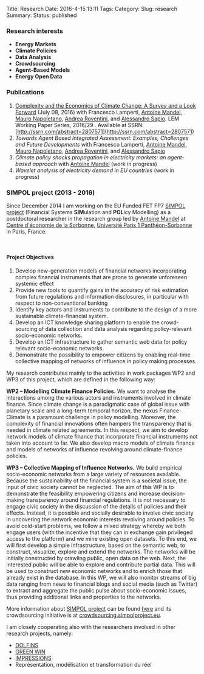 Title: Research
Date: 2016-4-15 13:11
Tags:
Category:
Slug: research
Summary:
Status: published


### Research interests
- **Energy Markets**
- **Climate Policies**
- **Data Analysis**
- **Crowdsourcing**
- **Agent-Based Models**
- **Energy Open Data**

### Publications
1. [Complexity and the Economics of Climate Change: A Survey and a Look Forward](http://ssrn.com/abstract=2807571) (July 08, 2016) with Francesco Lamperti, [Antoine Mandel](https://sites.google.com/site/antoinedavidmandel), [Mauro Napoletano](https://scholar.google.fr/citations?user=yM4xNi8AAAAJ&hl=en), [Andrea Roventini](http://www.santannapisa.it/en/personale/andrea-roventini), and [Alessandro Sapio](https://scholar.google.com/citations?user=sJmDBIoAAAAJ&hl=en). LEM Working Paper Series, 2016/29 . Available at SSRN: [http://ssrn.com/abstract=2807571](http://ssrn.com/abstract=2807571)
2. *Towards Agent Based Integrated Assessment: Examples, Challenges and Future Developments* with Francesco Lamperti, [Antoine Mandel](https://sites.google.com/site/antoinedavidmandel), [Mauro Napoletano](https://scholar.google.fr/citations?user=yM4xNi8AAAAJ&hl=en), [Andrea Roventini](http://www.santannapisa.it/en/personale/andrea-roventini), and [Alessandro Sapio](https://scholar.google.com/citations?user=sJmDBIoAAAAJ&hl=en)
3. *Climate policy shocks propagation in electricity markets: an agent-based approach* with [Antoine Mandel](https://sites.google.com/site/antoinedavidmandel) (work in progress)
4. *Wavelet analysis of electricity demand in EU countries* (work in progress)


### SIMPOL project (2013 - 2016)
Since December 2014 I am working on the EU Funded FET FP7 [SIMPOL project](http://www.simpolproject.eu/) (Financial Systems **SIM**ulation and **POL**icy Modelling) as a postdoctoral researcher in the research group led by [Antoine Mandel](https://sites.google.com/site/antoinedavidmandel) at [Centre d'économie de la Sorbonne](http://centredeconomiesorbonne.univ-paris1.fr), [Université Paris 1 Panthéon-Sorbonne](http://www.univ-paris1.fr/) in Paris, France.
&nbsp;

&nbsp;

#### Project Objectives
1. Develop new-generation models of financial networks incorporating complex financial instruments that are prone to generate unforeseen systemic effect
2. Provide new tools to quantify gains in the accuracy of risk estimation from future regulations and information disclosures, in particular with respect to non-conventional banking
3. Identify key actors and instruments to contribute to the design of a more sustainable climate-financial system.
4. Develop an ICT knowledge sharing platform to enable the crowd-sourcing of data collection and data analysis regarding policy-relevant socio-economic networks.
5. Develop an ICT infrastructure to gather semantic web data for policy relevant socio-economic networks.
6. Demonstrate the possibility to empower citizens by enabling real-time collective mapping of networks of influence in policy making processes.

My research contributes mainly to the activities in work packages WP2 and WP3 of this project, which are defined in the following way:

**WP2 – Modelling Climate Finance Policies.** We want to analyse the interactions among the various actors and instruments involved in climate finance. Since climate change is a paradigmatic case of global issue with planetary scale and a long-term temporal horizon, the nexus Finance-Climate is a paramount challenge in policy modelling. Moreover, the complexity of financial innovations often hampers the transparency that is needed in climate related agreements. In this respect, we aim to develop network models of climate finance that incorporate financial instruments not taken into account to far. We also develop macro models of climate finance and models of networks of influence revolving around climate-finance policies.

**WP3 – Collective Mapping of Influence Networks.** We build empirical socio-economic networks from a large variety of resources available. Because the sustainability of the financial system is a societal issue, the input of civic society cannot be neglected. The aim of this WP is to demonstrate the feasibility empowering citizens and increase decision-making transparency around financial regulations. It is not necessary to engage civic society in the discussion of the details of policies and their effects. Instead, it is possible and socially desirable to involve civic society in uncovering the network economic interests revolving around policies. To avoid cold-start problems, we follow a mixed strategy whereby we both engage users (with the incentive that they can in exchange gain privileged access to the platform) and we mine existing open datasets. To this end, we will first develop a simple infrastructure, based on the semantic web, to construct, visualize, explore and extend the networks. The networks will be initially constructed by crawling public, open data on the web. Next, the interested public will be able to explore and contribute partial data. This will be used to construct new economic networks and to enrich those that already exist in the database. In this WP, we will also monitor streams of big data ranging from news to financial blogs and social media (such as Twitter) to extract and aggregate the public pulse about socio-economic issues, thus providing additional links and properties to the networks.

More information about [SIMPOL project](http://www.simpolproject.eu/) can be found [here](http://www.simpolproject.eu/) and its crowdsourcing initiative is at [crowdsourcing.simpolproject.eu](http://crowdsourcing.simpolproject.eu/).
&nbsp;

I am closely cooperating also with the researchers involved in other research projects, namely:

- [DOLFINS](http://dolfinsproject.eu/)
- [GREEN WIN](http://www.green-win-project.eu/)
- [IMPRESSIONS](http://www.impressions-project.eu/)
- Représentation, modélisation et transformation du réel
